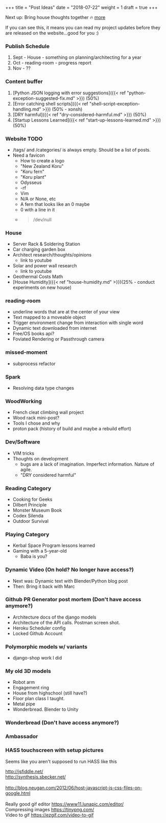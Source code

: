 +++
title = "Post Ideas"
date = "2018-07-22"
weight = 1
draft = true
+++

Next up: Bring house thoughts together :fire: [more](https://www.webfx.com/tools/emoji-cheat-sheet/)
<!--more-->

If you can see this, it means you can read my project updates before they are released on the website...good for you :)

### Publish Schedule
1. Sept - House - something on planning/architecting for a year
1. Oct - reading-room - progress report
1. Nov - ??


### Content buffer
1. [Python JSON logging with error suggestions]({{< ref "python-exception-suggested-fix.md" >}}) (50%)
1. [Error catching shell scripts]({{< ref "shell-script-exception-handling.md" >}}) (50% - xonsh)
1. [DRY harmful]({{< ref "dry-considered-harmful.md" >}}) (50%)
1. [Startup Lessons Learned]({{< ref "start-up-lessons-learned.md" >}}) (50%)


### Website TODO
* /tags/ and /categories/ is always empty. Should be a list of posts.
* Need a favicon
  * How to create a logo
  * "New Zealand Koru"
  * "Koru fern"
  * "Koru plant"
  * Odysseus
  * -rf
  * Vim
  * N/A or None, etc
  * A fern that looks like an 0 maybe
  * 0 with a line in it
  * > /dev/null

### House
* Server Rack & Soldering Station
* Car charging garden box
* Architect research/thoughts/opinions
    * link to youtube
* Solar and power wall research
    * link to youtube
* Geothermal Costs Math
* [House Humidity]({{< ref "house-humidity.md" >}})(25% - conduct experiments on new house)

### reading-room
* underline words that are at the center of your view
* Text mapped to a moveable object
* Trigger environment change from interaction with single word
* Dynamic text downloaded from internet
* Free/OS books api?
* Foviated Rendering or Passthrough camera

### missed-moment
* subprocess refactor

### Spark
* Resolving data type changes

### WoodWorking
* French cleat climbing wall project
* Wood rack mini-post?
* Tools I chose and why
* proton pack (history of build and maybe a rebuild effort)

### Dev/Software 
* VIM tricks
* Thoughts on development
    * bugs are a lack of imagination. Imperfect information. Nature of agile.
    * "DRY considered harmful"

### Reading Category
* Cooking for Geeks
* Dilbert Principle
* Monster Museum Book
* Codex Silenda
* Outdoor Survival

### Playing Category 
* Kerbal Space Program lessons learned
* Gaming with a 5-year-old
    * Baba is you?

### Dynamic Video (On hold? No longer have access?)
* Next was: Dynamic text with Blender/Python blog post
* Then: Bring it back with Marc

### Github PR Generator post mortem (Don't have access anymore?)
* Architecture docs of the django models
* Architecture of the API calls. Postman screen shot.
* Heroku Scheduler config
* Locked Github Account

### Polymorphic models w/ variants
* django-shop work I did

### My old 3D models
* Robot arm
* Engagement ring
* House from highschool (still have?)
* Floor plan class I taught.
* Metal pipe
* Wonderbread. Blender to Unity

### Wonderbread (Don't have access anymore?)

### Ambassador

### HASS touchscreen with setup pictures
Seems like you aren't supposed to run HASS like this


<a href="http://jsfiddle.net/" style="background-color: white; color: #1155cc; font-family: arial, sans-serif; font-size: 13px;" target="_blank">http://jsfiddle.net/</a>
<span style="background-color: white; color: #222222; font-family: arial, sans-serif; font-size: 13px;">&nbsp;&nbsp;&nbsp;</span>
<br />
<a href="http://synthesis.sbecker.net/" style="background-color: white; color: #1155cc; font-family: arial, sans-serif; font-size: 13px;" target="_blank">http://synthesis.sbecker.net/</a>
<br />
<br />
http://blog.neugan.com/2012/06/host-javascript-js-css-files-on-google.html
<br />
<br />
Really good gif editor
https://www11.lunapic.com/editor/
</br>
Compressing images
https://tinypng.com/
</br>
Video to gif
https://ezgif.com/video-to-gif
</br>

